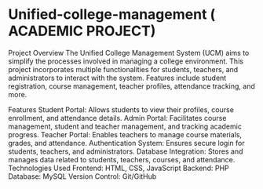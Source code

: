 # Unified-college-management ( ACADEMIC PROJECT)

Project Overview The Unified College Management System (UCM) aims to simplify the processes involved in managing a college environment. This project incorporates multiple functionalities for students, teachers, and administrators to interact with the system. Features include student registration, course management, teacher profiles, attendance tracking, and more.

Features Student Portal: Allows students to view their profiles, course enrollment, and attendance details. Admin Portal: Facilitates course management, student and teacher management, and tracking academic progress. Teacher Portal: Enables teachers to manage course materials, grades, and attendance. Authentication System: Ensures secure login for students, teachers, and administrators. Database Integration: Stores and manages data related to students, teachers, courses, and attendance. Technologies Used Frontend: HTML, CSS, JavaScript Backend: PHP Database: MySQL Version Control: Git/GitHub
